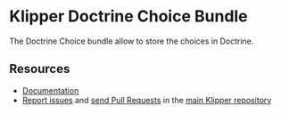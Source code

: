 Klipper Doctrine Choice Bundle
==============================

The Doctrine Choice bundle allow to store the choices in Doctrine.


Resources
---------

- [Documentation](https://doc.klipper.dev/bundles/doctrine-choice-bundle)
- [Report issues](https://github.com/klipperdev/klipper/issues)
  and [send Pull Requests](https://github.com/klipperdev/klipper/pulls)
  in the [main Klipper repository](https://github.com/klipperdev/klipper)
